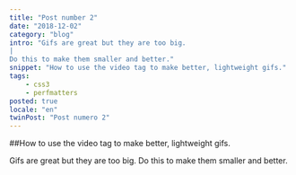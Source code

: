 ```yaml
---
title: "Post number 2"
date: "2018-12-02"
category: "blog"
intro: "Gifs are great but they are too big.
|
Do this to make them smaller and better."
snippet: "How to use the video tag to make better, lightweight gifs."
tags:
    - css3
    - perfmatters
posted: true
locale: "en"
twinPost: "Post numero 2"
---
```


##How to use the video tag to make better, lightweight gifs.

Gifs are great but they are too big. Do this to make them smaller and better.